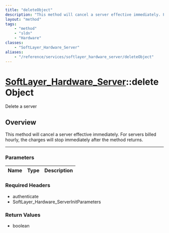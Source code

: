 ```yaml
---
title: "deleteObject"
description: "This method will cancel a server effective immediately. For servers billed hourly, the charges will stop immediately aft... "
layout: "method"
tags:
    - "method"
    - "sldn"
    - "Hardware"
classes:
    - "SoftLayer_Hardware_Server"
aliases:
    - "/reference/services/softlayer_hardware_server/deleteObject"
---
```

# [SoftLayer_Hardware_Server](/reference/services/SoftLayer_Hardware_Server)::deleteObject


Delete a server


## Overview 

This method will cancel a server effective immediately. For servers billed hourly, the charges will stop immediately after the method returns. 

-----

### Parameters 
|Name | Type | Description |
| --- | --- | --- |


### Required Headers
* authenticate
* SoftLayer_Hardware_ServerInitParameters


### Return Values
* boolean




